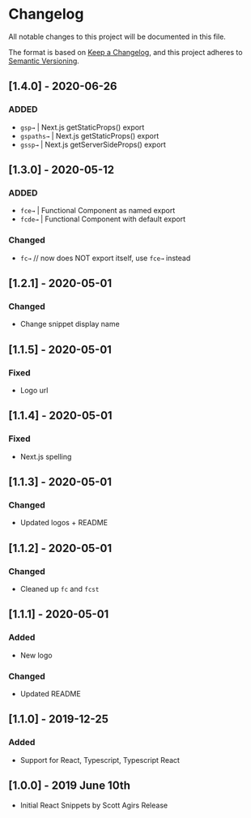 # Changelog

All notable changes to this project will be documented in this file.

The format is based on [Keep a Changelog](https://keepachangelog.com/en/1.0.0/),
and this project adheres to [Semantic Versioning](https://semver.org/spec/v2.0.0.html).

## [1.4.0] - 2020-06-26

### ADDED

- `gsp→` | Next.js getStaticProps() export
- `gspaths→` | Next.js getStaticProps() export
- `gssp→` | Next.js getServerSideProps() export

## [1.3.0] - 2020-05-12

### ADDED

- `fce→` | Functional Component as named export
- `fcde→` | Functional Component with default export

### Changed

- `fc→` // now does NOT export itself, use `fce→` instead

## [1.2.1] - 2020-05-01

### Changed

- Change snippet display name

## [1.1.5] - 2020-05-01

### Fixed

- Logo url

## [1.1.4] - 2020-05-01

### Fixed

- Next.js spelling

## [1.1.3] - 2020-05-01

### Changed

- Updated logos + README

## [1.1.2] - 2020-05-01

### Changed

- Cleaned up `fc` and `fcst`

## [1.1.1] - 2020-05-01

### Added

- New logo

### Changed

- Updated README

## [1.1.0] - 2019-12-25

### Added

- Support for React, Typescript, Typescript React

## [1.0.0] - 2019 June 10th

- Initial React Snippets by Scott Agirs Release
